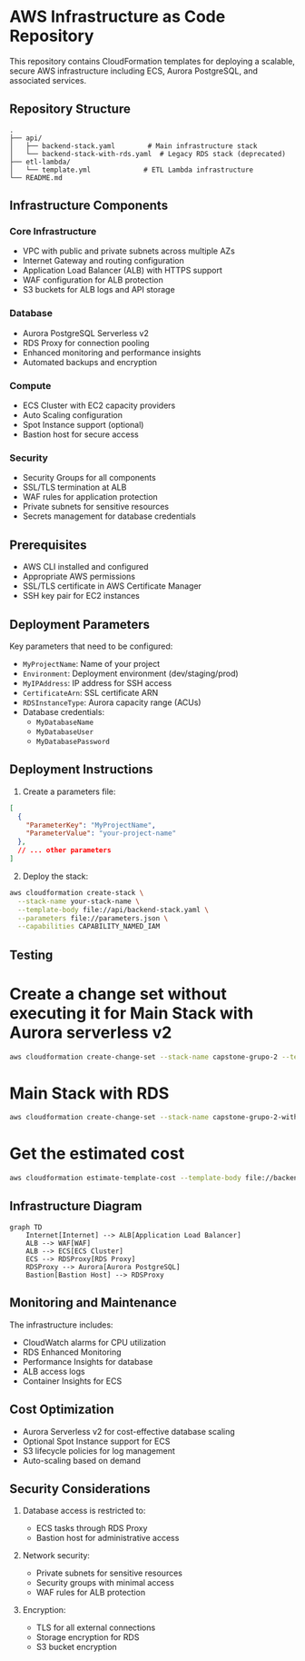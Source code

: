 # AWS Infrastructure as Code Repository

This repository contains CloudFormation templates for deploying a scalable, secure AWS infrastructure including ECS, Aurora PostgreSQL, and associated services.

## Repository Structure

```
.
├── api/
│   ├── backend-stack.yaml        # Main infrastructure stack
│   └── backend-stack-with-rds.yaml  # Legacy RDS stack (deprecated)
├── etl-lambda/
│   └── template.yml             # ETL Lambda infrastructure
└── README.md
```

## Infrastructure Components

### Core Infrastructure
- VPC with public and private subnets across multiple AZs
- Internet Gateway and routing configuration
- Application Load Balancer (ALB) with HTTPS support
- WAF configuration for ALB protection
- S3 buckets for ALB logs and API storage

### Database
- Aurora PostgreSQL Serverless v2
- RDS Proxy for connection pooling
- Enhanced monitoring and performance insights
- Automated backups and encryption

### Compute
- ECS Cluster with EC2 capacity providers
- Auto Scaling configuration
- Spot Instance support (optional)
- Bastion host for secure access

### Security
- Security Groups for all components
- SSL/TLS termination at ALB
- WAF rules for application protection
- Private subnets for sensitive resources
- Secrets management for database credentials

## Prerequisites

- AWS CLI installed and configured
- Appropriate AWS permissions
- SSL/TLS certificate in AWS Certificate Manager
- SSH key pair for EC2 instances

## Deployment Parameters

Key parameters that need to be configured:

- `MyProjectName`: Name of your project
- `Environment`: Deployment environment (dev/staging/prod)
- `MyIPAddress`: IP address for SSH access
- `CertificateArn`: SSL certificate ARN
- `RDSInstanceType`: Aurora capacity range (ACUs)
- Database credentials:
  - `MyDatabaseName`
  - `MyDatabaseUser`
  - `MyDatabasePassword`

## Deployment Instructions

1. Create a parameters file:

```json
[
  {
    "ParameterKey": "MyProjectName",
    "ParameterValue": "your-project-name"
  },
  // ... other parameters
]
```

2. Deploy the stack:
```bash
aws cloudformation create-stack \
  --stack-name your-stack-name \
  --template-body file://api/backend-stack.yaml \
  --parameters file://parameters.json \
  --capabilities CAPABILITY_NAMED_IAM
```

## Testing

# Create a change set without executing it for Main Stack with Aurora serverless v2
```bash
aws cloudformation create-change-set --stack-name capstone-grupo-2 --template-body file://api/backend-stack.yaml --parameters file://api/params.json --capabilities CAPABILITY_IAM CAPABILITY_NAMED_IAM --change-set-name validation-test --change-set-type CREATE
```

# Main Stack with RDS
```bash
aws cloudformation create-change-set --stack-name capstone-grupo-2-with-rds --template-body file://api/backend-stack-with-rds.yaml --parameters file://api/params-with-rds.json --capabilities CAPABILITY_IAM CAPABILITY_NAMED_IAM --change-set-name validation-test-with-rds --change-set-type CREATE
```

# Get the estimated cost
```bash
aws cloudformation estimate-template-cost --template-body file://backend-stack.yaml --parameters file://params.json
```


## Infrastructure Diagram

```mermaid
graph TD
    Internet[Internet] --> ALB[Application Load Balancer]
    ALB --> WAF[WAF]
    ALB --> ECS[ECS Cluster]
    ECS --> RDSProxy[RDS Proxy]
    RDSProxy --> Aurora[Aurora PostgreSQL]
    Bastion[Bastion Host] --> RDSProxy
```

## Monitoring and Maintenance

The infrastructure includes:
- CloudWatch alarms for CPU utilization
- RDS Enhanced Monitoring
- Performance Insights for database
- ALB access logs
- Container Insights for ECS

## Cost Optimization

- Aurora Serverless v2 for cost-effective database scaling
- Optional Spot Instance support for ECS
- S3 lifecycle policies for log management
- Auto-scaling based on demand

## Security Considerations

1. Database access is restricted to:
   - ECS tasks through RDS Proxy
   - Bastion host for administrative access

2. Network security:
   - Private subnets for sensitive resources
   - Security groups with minimal access
   - WAF rules for ALB protection

3. Encryption:
   - TLS for all external connections
   - Storage encryption for RDS
   - S3 bucket encryption

